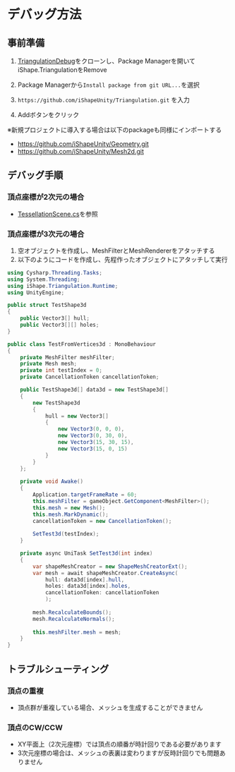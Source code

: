 ﻿# デバッグ方法
## 事前準備
1. [TriangulationDebug](https://github.com/iShapeUnity/TriangulationDebug)をクローンし、Package Managerを開いてiShape.TriangulationをRemove

2. Package Managerから`Install package from git URL...`を選択

3. `https://github.com/iShapeUnity/Triangulation.git` を入力

4. Addボタンをクリック

※新規プロジェクトに導入する場合は以下のpackageも同様にインポートする
- https://github.com/iShapeUnity/Geometry.git
- https://github.com/iShapeUnity/Mesh2d.git

## デバッグ手順
### 頂点座標が2次元の場合
- [TessellationScene.cs](https://github.com/iShapeUnity/TriangulationDebug/blob/main/Assets/Source/TessellationScene.cs)を参照
### 頂点座標が3次元の場合
1. 空オブジェクトを作成し、MeshFilterとMeshRendererをアタッチする
2. 以下のようにコードを作成し、先程作ったオブジェクトにアタッチして実行
```csharp
using Cysharp.Threading.Tasks;
using System.Threading;
using iShape.Triangulation.Runtime;
using UnityEngine;

public struct TestShape3d
{
    public Vector3[] hull;
    public Vector3[][] holes;
}

public class TestFromVertices3d : MonoBehaviour 
{
    private MeshFilter meshFilter;
    private Mesh mesh;
    private int testIndex = 0;
    private CancellationToken cancellationToken;

    public TestShape3d[] data3d = new TestShape3d[]
    {
        new TestShape3d
        {
            hull = new Vector3[]
            {
                new Vector3(0, 0, 0),
                new Vector3(0, 30, 0),
                new Vector3(15, 30, 15),
                new Vector3(15, 0, 15)
            }
        }
    };
    
    private void Awake()
    {
        Application.targetFrameRate = 60;
        this.meshFilter = gameObject.GetComponent<MeshFilter>();
        this.mesh = new Mesh();
        this.mesh.MarkDynamic();
        cancellationToken = new CancellationToken();
        
        SetTest3d(testIndex);
    }

    private async UniTask SetTest3d(int index)
    {
        var shapeMeshCreator = new ShapeMeshCreatorExt();
        var mesh = await shapeMeshCreator.CreateAsync(
            hull: data3d[index].hull,
            holes: data3d[index].holes,
            cancellationToken: cancellationToken
            );
        
        mesh.RecalculateBounds();
        mesh.RecalculateNormals();
        
        this.meshFilter.mesh = mesh;
    }
}
```

## トラブルシューティング
### 頂点の重複
- 頂点群が重複している場合、メッシュを生成することができません

### 頂点のCW/CCW
- XY平面上（2次元座標）では頂点の順番が時計回りである必要があります
- 3次元座標の場合は、メッシュの表裏は変わりますが反時計回りでも問題ありません